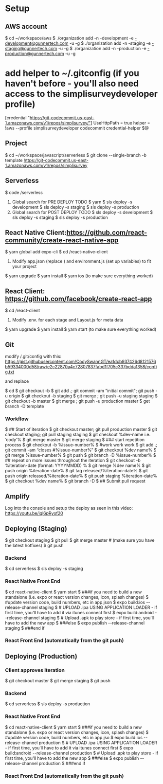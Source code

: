 # Setup
## AWS account

$ cd ~/workspace/aws
$ ./organization add -n <project-name>-development -e <project-name>-development@gunnertech.com -u <your root username> -g <groupname>
$ ./organization add -n <project-name>-staging -e <project-name>-staging@gunnertech.com -u <your root username> -g <groupname>
$ ./organization add -n <project-name>-production -e <project-name>-production@gunnertech.com -u <your root username> -g <groupname>

# add helper to ~/.gitconfig (if you haven't before - you'll also need access to the simplisurveydeveloper profile)
[credential "https://git-codecommit.us-east-1.amazonaws.com/v1/repos/simplisurvey/"]
UseHttpPath = true
helper = !aws --profile simplisurveydeveloper codecommit credential-helper $@



## Project 
$ cd ~/workspace/javascript/serverless
$ git clone --single-branch -b template https://git-codecommit.us-east-1.amazonaws.com/v1/repos/simplisurvey <project name>

## Serverless
$ code <project-name>/serverless
1) Global search for PRE DEPLOY TODO
$ yarn
$ sls deploy -s development
$ sls deploy -s staging
$ sls deploy -s production
2) Global search for POST DEPLOY TODO
$ sls deploy -s development
$ sls deploy -s staging
$ sls deploy -s production


## React Native Client:https://github.com/react-community/create-react-native-app
$ yarn global add expo-cli
$ cd <project-name>/react-native-client

1) Modify app.json (replace <project name>) and environment.js (set up variables) to fit your project

$ yarn upgrade
$ yarn install
$ yarn ios (to make sure everything worked)

## React Client: https://github.com/facebook/create-react-app
$ cd <project-name>/react-client

1) Modify .env.<stage> for each stage and Layout.js for meta data

$ yarn upgrade
$ yarn install
$ yarn start (to make sure everything worked)

## Git
modify <project-name>/.git/config with this: https://gist.githubusercontent.com/CodySwannGT/ea1dcb937426d8121576b59334000d58/raw/e2c22870a4c72807837fabd1f705c337bdda1358/config.txt

and replace <project name>

$ cd <project-name>
$ git checkout -b <dev name>
$ git add .; git commit -am "initial commit"; git push -u origin <dev name>
$ git checkout -b staging
$ git merge <dev name>; git push -u staging staging
$ git checkout -b master
$ git merge <dev name>; git push -u production master
$ get branch -D template

### Workflow

$ ## Start of iteration
$ git checkout master; git pull production master
$ git checkout staging; git pull staging staging
$ git checkout %dev-name i.e. ‘cody’%
$ git merge master
$ git merge staging
$ ### start repetition process
$ git checkout -b %issue-number%
$ #work work work
$ git add .; git commit -am “closes #%issue-number%”
$ git checkout %dev name%
$ git merge %issue-number%
$ git push
$ git branch -D %issue-number%
$ ## repeat on more issues throughout the iteration
$ git checkout -b %iteration-date (format: YYYYMMDD) %
$ git merge %dev name%
$ git push origin %iteration-date%
$ git tag released/%iteration-date%
$ git push origin released/%iteration-date%
$ git push staging %iteration-date%
$ git checkout %dev name%
$ git branch -D <iteration-date>
$ ## Submit pull request

## Amplify

Log into the console and setup the deploy as seen in this video: https://youtu.be/iql6pRyof20


## Deploying (Staging)

$ git checkout staging
$ git pull
$ git merge master # (make sure you have the latest hotfixes)
$ git push

### Backend
$ cd serverless
$ sls deploy -s staging

### React Native Front End
$ cd react-native-client
$ yarn start
$ ###if you need to build a new standalone (i.e. expo or react version changes, icon, splash changes)
$ #update version code, build numbers, etc in app.json
$ expo build:ios --release-channel staging
$ # UPLOAD .ipa USING APPLICATION LOADER - if first time, you'll have to add it via itunes connect first
$ expo build:android --release-channel staging
$ # Upload .apk to play store - if first time, you'll have to add the new app
$ ###else
$ expo publish --release-channel staging
$ ###end if

### React Front End (automatically from the git push)

## Deploying (Production)

### Client approves iteration
$ git checkout master
$ git merge staging
$ git push

### Backend
$ cd serverless
$ sls deploy -s production

### React Native Front End
$ cd react-native-client
$ yarn start
$ ###if you need to build a new standalone (i.e. expo or react version changes, icon, splash changes)
$ #update version code, build numbers, etc in app.jso
$ expo build:ios --release-channel production
$ # UPLOAD .ipa  USING APPLICATION LOADER - if first time, you'll have to add it via itunes connect first
$ expo build:android --release-channel production
$ # Upload .apk to play store - if first time, you'll have to add the new app
$ ###else
$ expo publish --release-channel production
$ ###end if 

### React Front End (automatically from the git push)
